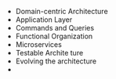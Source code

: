 - Domain-centric Architecture
- Application Layer
- Commands and Queries
- Functional Organization
- Microservices
- Testable Archite ture
- Evolving the architecture
-